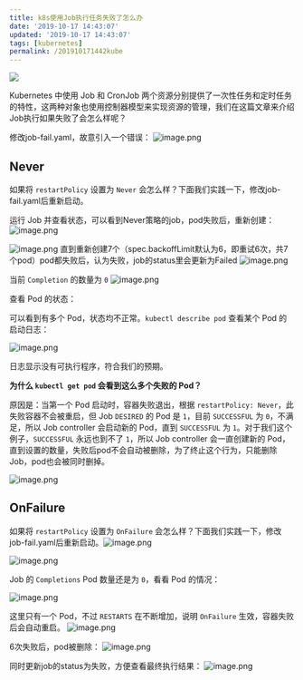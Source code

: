 ```yaml
---
title: k8s使用Job执行任务失败了怎么办
date: '2019-10-17 14:43:07'
updated: '2019-10-17 14:43:07'
tags: [kubernetes]
permalink: /201910171442kube
---
```

![](https://img.hacpai.com/bing/20180724.jpg?imageView2/1/w/960/h/540/interlace/1/q/100)


Kubernetes 中使用 Job 和 CronJob 两个资源分别提供了一次性任务和定时任务的特性，这两种对象也使用控制器模型来实现资源的管理，我们在这篇文章来介绍Job执行如果失败了会怎么样呢？

修改job-fail.yaml，故意引入一个错误：
![image.png](https://cdn.jsdelivr.net/gh/smallersoup/jsDelivr-cdn@main/blog/artical/imgconvert-csdnimg/295a1bc43603dae60cffad532976590e.png)

## Never

如果将 `restartPolicy` 设置为 `Never` 会怎么样？下面我们实践一下，修改job-fail.yaml后重新启动。

运行 Job 并查看状态，可以看到Never策略的job，pod失败后，重新创建：
![image.png](https://cdn.jsdelivr.net/gh/smallersoup/jsDelivr-cdn@main/blog/artical/imgconvert-csdnimg/b693c88a667ac711fa916f0821ab1669.png)

![image.png](https://cdn.jsdelivr.net/gh/smallersoup/jsDelivr-cdn@main/blog/artical/imgconvert-csdnimg/945e045e555bc66d777b3ac983022a12.png)
直到重新创建7个（spec.backoffLimit默认为6，即重试6次，共7个pod）pod都失败后，认为失败，job的status里会更新为Failed
![image.png](https://cdn.jsdelivr.net/gh/smallersoup/jsDelivr-cdn@main/blog/artical/imgconvert-csdnimg/f8fb6a950e3977ea7f611a7e68d2192f.png)



当前 `Completion` 的数量为 `0`
![image.png](https://cdn.jsdelivr.net/gh/smallersoup/jsDelivr-cdn@main/blog/artical/imgconvert-csdnimg/512bee7eaa3f960af03afbfceebd4144.png)

查看 Pod 的状态：



可以看到有多个 Pod，状态均不正常。`kubectl describe pod` 查看某个 Pod 的启动日志：

![image.png](https://cdn.jsdelivr.net/gh/smallersoup/jsDelivr-cdn@main/blog/artical/imgconvert-csdnimg/73c240791a44bdc6d29655fe66917a65.png)

日志显示没有可执行程序，符合我们的预期。

**为什么 `kubectl get pod` 会看到这么多个失败的 Pod？**

原因是：当第一个 Pod 启动时，容器失败退出，根据 `restartPolicy: Never`，此失败容器不会被重启，但 Job `DESIRED` 的 Pod 是 `1`，目前 `SUCCESSFUL` 为 `0`，不满足，所以 Job controller 会启动新的 Pod，直到 `SUCCESSFUL` 为 `1`。对于我们这个例子，`SUCCESSFUL` 永远也到不了 `1`，所以 Job controller 会一直创建新的 Pod，直到设置的数量，失败后pod不会自动被删除，为了终止这个行为，只能删除 Job，pod也会被同时删掉。

![image.png](https://cdn.jsdelivr.net/gh/smallersoup/jsDelivr-cdn@main/blog/artical/imgconvert-csdnimg/15f7a05d3a4d54289236d3d78e5d1617.png)
## OnFailure

如果将 `restartPolicy` 设置为 `OnFailure` 会怎么样？下面我们实践一下，修改job-fail.yaml后重新启动。![image.png](https://cdn.jsdelivr.net/gh/smallersoup/jsDelivr-cdn@main/blog/artical/imgconvert-csdnimg/d6c33634e17a957f57ff6ab813c8c95b.png)

![image.png](https://cdn.jsdelivr.net/gh/smallersoup/jsDelivr-cdn@main/blog/artical/imgconvert-csdnimg/7e4800cdc3305cf95e3bcedd7b2bf661.png)


Job 的 `Completions` Pod 数量还是为 `0`，看看 Pod 的情况：

![image.png](https://cdn.jsdelivr.net/gh/smallersoup/jsDelivr-cdn@main/blog/artical/imgconvert-csdnimg/8ed947e1c16c144b4224b00a48c99578.png)


这里只有一个 Pod，不过 `RESTARTS` 在不断增加，说明 `OnFailure` 生效，容器失败后会自动重启。
![image.png](https://cdn.jsdelivr.net/gh/smallersoup/jsDelivr-cdn@main/blog/artical/imgconvert-csdnimg/bb8550ad45e2d9b693115ccae6a2b2ff.png)

6次失败后，pod被删除：
![image.png](https://cdn.jsdelivr.net/gh/smallersoup/jsDelivr-cdn@main/blog/artical/imgconvert-csdnimg/0ac0d45ccf1cacf99191b30289c5b219.png)

同时更新job的status为失败，方便查看最终执行结果：
![image.png](https://cdn.jsdelivr.net/gh/smallersoup/jsDelivr-cdn@main/blog/artical/imgconvert-csdnimg/bd852eae7c96b3a18ad01b5e516bfe5f.png)

